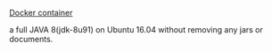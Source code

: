 [Docker container](https://hub.docker.com/r/ypzhuang/jdk_ubuntu/)

a full JAVA 8(jdk-8u91) on Ubuntu 16.04 without removing any jars or documents.

